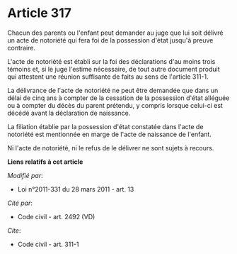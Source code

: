 # Article 317

Chacun des parents ou l'enfant peut demander au juge que lui soit délivré un acte de notoriété qui fera foi de la possession
d'état jusqu'à preuve contraire.

L'acte de notoriété est établi sur la foi des déclarations d'au moins trois témoins et, si le juge l'estime nécessaire, de
tout autre document produit qui attestent une réunion suffisante de faits au sens de l'article 311-1. 

La délivrance de l'acte de notoriété ne peut être demandée que dans un délai de cinq ans à compter de la cessation de la
possession d'état alléguée ou à compter du décès du parent prétendu, y compris lorsque celui-ci est décédé avant la
déclaration de naissance. 

La filiation établie par la possession d'état constatée dans l'acte de notoriété est mentionnée en marge de l'acte de
naissance de l'enfant. 

Ni l'acte de notoriété, ni le refus de le délivrer ne sont sujets à recours.

**Liens relatifs à cet article**

_Modifié par_:

  - Loi n°2011-331 du 28 mars 2011 - art. 13

_Cité par_:

  - Code civil - art. 2492 (VD)

_Cite_:

  - Code civil - art. 311-1
